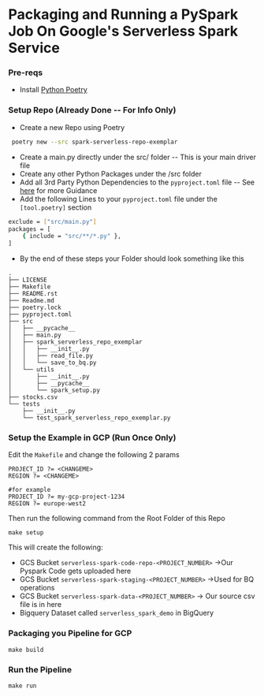 # Packaging and Running a PySpark Job On Google's Serverless Spark Service

### Pre-reqs
* Install [Python Poetry](https://python-poetry.org/docs/)

### Setup Repo (Already Done -- For Info Only)
* Create a new Repo using Poetry
```sh 
 poetry new --src spark-serverless-repo-exemplar
```
* Create a main.py directly under the src/ folder -- This is your main driver file
* Create any other Python Packages under the /src folder
* Add all 3rd Party Python Dependencies to the `pyproject.toml` file -- See [here](https://python-poetry.org/docs/pyproject#the-pyprojecttoml-file) for more Guidance
* Add the following Lines to your `pyproject.toml` file under the `[tool.poetry]` section
```sh
exclude = ["src/main.py"]
packages = [
    { include = "src/**/*.py" },
]
```
* By the end of these steps your Folder should look something like this
```shell
.
├── LICENSE
├── Makefile
├── README.rst
├── Readme.md
├── poetry.lock
├── pyproject.toml
├── src
│   ├── __pycache__
│   ├── main.py
│   ├── spark_serverless_repo_exemplar
│   │   ├── __init__.py
│   │   ├── read_file.py
│   │   └── save_to_bq.py
│   └── utils
│       ├── __init__.py
│       ├── __pycache__
│       └── spark_setup.py
├── stocks.csv
└── tests
    ├── __init__.py
    └── test_spark_serverless_repo_exemplar.py

```

### Setup the Example in GCP (Run Once Only)
Edit the `Makefile` and change the following 2 params
```shell
PROJECT_ID ?= <CHANGEME>
REGION ?= <CHANGEME>

#for example
PROJECT_ID ?= my-gcp-project-1234
REGION ?= europe-west2
```
Then run the following command from the Root Folder of this Repo
```shell
make setup
```
This will create the following:
* GCS Bucket `serverless-spark-code-repo-<PROJECT_NUMBER>` →Our Pyspark Code gets uploaded here
* GCS Bucket `serverless-spark-staging-<PROJECT_NUMBER>` →Used for BQ operations
* GCS Bucket `serverless-spark-data-<PROJECT_NUMBER>` → Our source csv file is in here 
* Bigquery Dataset called `serverless_spark_demo` in BigQuery


### Packaging you Pipeline for GCP
```shell
make build
```

### Run the Pipeline
```shell
make run
```